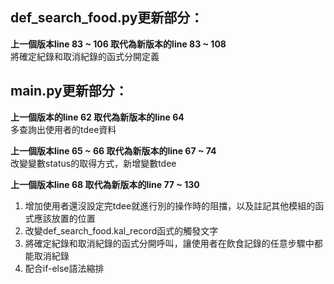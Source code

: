 ## def_search_food.py更新部分： ##  
**上一個版本line 83 ~ 106 取代為新版本的line 83 ~ 108**  
將確定紀錄和取消紀錄的函式分開定義  

## main.py更新部分： ##  
**上一個版本的line 62 取代為新版本的line 64**  
多查詢出使用者的tdee資料  
  
**上一個版本line 65 ~ 66 取代為新版本的line 67 ~ 74**  
改變變數status的取得方式，新增變數tdee  
  
**上一個版本line 68 取代為新版本的line 77 ~ 130**  
1. 增加使用者還沒設定完tdee就進行別的操作時的阻擋，以及註記其他模組的函式應該放置的位置  
2. 改變def_search_food.kal_record函式的觸發文字  
3. 將確定紀錄和取消紀錄的函式分開呼叫，讓使用者在飲食記錄的任意步驟中都能取消紀錄 
4. 配合if-else語法縮排  
